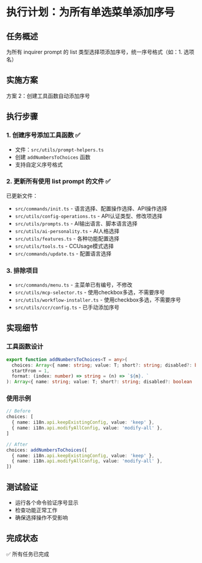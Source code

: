 # 执行计划：为所有单选菜单添加序号

## 任务概述
为所有 inquirer prompt 的 list 类型选择项添加序号，统一序号格式（如：1. 选项名）

## 实施方案
方案 2：创建工具函数自动添加序号

## 执行步骤

### 1. 创建序号添加工具函数 ✅
- 文件：`src/utils/prompt-helpers.ts`
- 创建 `addNumbersToChoices` 函数
- 支持自定义序号格式

### 2. 更新所有使用 list prompt 的文件 ✅
已更新文件：
- `src/commands/init.ts` - 语言选择、配置操作选择、API操作选择
- `src/utils/config-operations.ts` - API认证类型、修改项选择
- `src/utils/prompts.ts` - AI输出语言、脚本语言选择
- `src/utils/ai-personality.ts` - AI人格选择
- `src/utils/features.ts` - 各种功能配置选择
- `src/utils/tools.ts` - CCUsage模式选择
- `src/commands/update.ts` - 配置语言选择

### 3. 排除项目
- `src/commands/menu.ts` - 主菜单已有编号，不修改
- `src/utils/mcp-selector.ts` - 使用checkbox多选，不需要序号
- `src/utils/workflow-installer.ts` - 使用checkbox多选，不需要序号
- `src/utils/ccr/config.ts` - 已手动添加序号

## 实现细节

### 工具函数设计
```typescript
export function addNumbersToChoices<T = any>(
  choices: Array<{ name: string; value: T; short?: string; disabled?: boolean | string }>,
  startFrom = 1,
  format: (index: number) => string = (n) => `${n}. `
): Array<{ name: string; value: T; short?: string; disabled?: boolean | string }>
```

### 使用示例
```typescript
// Before
choices: [
  { name: i18n.api.keepExistingConfig, value: 'keep' },
  { name: i18n.api.modifyAllConfig, value: 'modify-all' },
]

// After
choices: addNumbersToChoices([
  { name: i18n.api.keepExistingConfig, value: 'keep' },
  { name: i18n.api.modifyAllConfig, value: 'modify-all' },
])
```

## 测试验证
- 运行各个命令验证序号显示
- 检查功能正常工作
- 确保选择操作不受影响

## 完成状态
✅ 所有任务已完成
